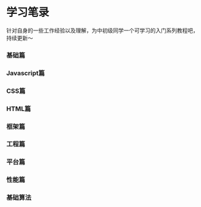 # 学习笔录
针对自身的一些工作经验以及理解，为中初级同学一个可学习的入门系列教程吧，持续更新～
### 基础篇

### Javascript篇


### CSS篇


### HTML篇


### 框架篇


### 工程篇


### 平台篇


### 性能篇


### 基础算法

